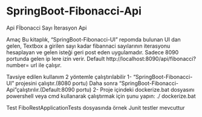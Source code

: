 # SpringBoot-Fibonacci-Api

Api
Fİbonacci Sayı İterasyon Api

Amaç
Bu kitaplık, “SpringBoot-Fibonacci-UI” repomda bulunan UI dan gelen, Textbox a girilen sayı kadar fibannaci sayılarının iterasyonu hesaplayan ve gelen isteği geri post eden uygulamadır.
Sadece 8090 portunda gelen ip lere izin verir.
Default http://localhost:8090/api/fibonacci?number=
url ile çalışır.

Tavsiye edilen kullanım
2 yöntemle çalıştırılabilir
1-	“SpringBoot-Fibonacci-UI” projesini çalıştır.(8080 portu) Daha sonra “SpringBoot-Fibonacci-Api”çalıştırılır.(Default:8090 portu)
2-	Proje içindeki dockerize.bat dosyasını powershell veya cmd kullanarak çalıştırmak için şunu yapın:
./ dockerize.bat

Test
FiboRestApplicationTests dosyasında örnek Junit testler mevcuttur
